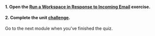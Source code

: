 <head><base target="_blank"> </head>

#### **1. Open the [Run a Workspace in Response to Incoming Email](https://safe.my.trailhead.com/content/safe/modules/build-versatile-automations/exercise-run-a-workspace-in-response-to-incoming-email?trail_id=fme-server-authoring) exercise.**

  


#### **2. Complete the unit** [**challenge**](https://safe.my.trailhead.com/content/safe/modules/build-versatile-automations/exercise-run-a-workspace-in-response-to-incoming-email?trail_id=fme-server-authoring#challenge).

Go to the next module when you've finished the quiz.


